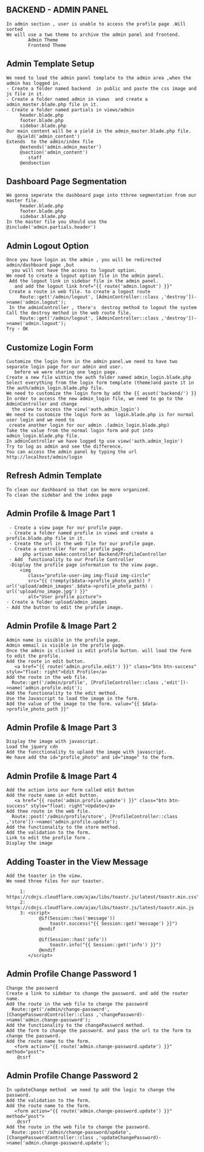 ## BACKEND - ADMIN PANEL
    In admin section , user is unable to access the profile page .Will sorted
    We will use a two theme to archive the admin panel and frontend.
            Admin Theme
            Frontend Theme
## Admin Template Setup
    We need to load the admin panel template to the admin area ,when the admin has logged in.
    - Create a folder named backend  in public and paste the css image and js file in it.
    - Create a folder named admin in views  and create a admin_master.blade.php file in it.
    - Create a folder named partials in views/admin
         header.blade.php
         footer.blade.php
         sidebar.blade.php
    Our main content will be a yield in the admin_master.blade.php file.
        @yield('admin_content')
    Extends  to the admin/index file  
         @extends('admin.admin_master')
         @section('admin_content')
            staff
         @endsection

## Dashboard Page Segmentation
    We gonna seperate the dashboard page into tthree segmentation from our master file.
         header.blade.php
         footer.blade.php
         sidebar.blade.php
    In the master file you should use the @include('admin.partials.header')

## Admin Logout Option
    Once you have login as the admin , you will be redirected admin/dashboard page ,but 
      you will not have the access to logout option.
    We need to create a logout option file in the admin panel.
     Add the logout link in sidebar file in the admin panel.
       and add the logout link href="{{ route('admin.logout') }}"
     Create a route in web file. to create a logout route
         Route::get('/admin/logout', [AdminController::class ,'destroy'])->name('admin.logout');
     In the adminController , there's  destroy method to logout the system
    Call the destroy method in the web route file.
         Route::get('/admin/logout', [AdminController::class ,'destroy'])->name('admin.logout');
    Try - OK

## Customize Login Form
    Customize the login form in the admin panel.we need to have two separate login page for our admin and user.
       before we were sharing one login page.
    Create a new file within the auth folder named admin_login.blade.php
    Select everything from the login form template (theme)and paste it in the auth/admin_login.blade.php file.
    We need to customize the login form by add the {{ asset('backend/') }}
    In order to access the new admin_login file, we need to go to the AdminController and change 
      the view to access the view('auth.admin_login')
    We need to customize the login form as  login.blade.php is for normal user login and we need to 
     create another login for our admin .(admin_login.blade.php)
    Take the value from the normal login form and put into  admin_login.blade.php file.
    In adminController we have logged tp use view('auth.admin_login')
    Try to log as admin and see the difference.
    You can access the admin panel by typing the url http://localhost/admin/login

## Refresh Admin Template
    To clean our dashboard so that can be more organized.
    To clean the sidebar and the index page

## Admin Profile & Image Part 1
     - Create a view page for our profile page.
     - Create a folder named profile in views and create a profile.blade.php file in it.
     - Create the url in the web file for our profile page.
     - Create a controller for our profile page.    
          php artisan make:controller Backend/ProfileController
     - Add  functionality to our Profile Controller
     -Display the profile page information to the view page.
         <img
            class="profile-user-img img-fluid img-circle"
            src="{{ (!empty($data->profile_photo_path)) ? url('upload/admin_images'.$data->profile_photo_path) : url('upload/no_image.jpg') }}" 
            alt="User profile picture">
    - Create a folder upload/admin_images
    - Add the button to edit the profile image.

## Admin Profile & Image Part 2
    Admin name is visible in the profile page.
    Admin emmail is visible in the profile page.
    Once the admin is clicked is edit profile button. will load the form to edit the profile.
    Add the route in edit button.
       <a href="{{ route('admin.profile.edit') }}" class="btn btn-success" style="float: right">Edit Profile</a>
    Add the route in the web file.
      Route::get('/admin/profile', [ProfileController::class ,'edit'])->name('admin.profile.edit');
    Add the functionality to the edit method.
    Use the Javascript to load the image in the form.
    Add the value of the image to the form. value="{{ $data->profile_photo_path }}"

## Admin Profile & Image Part 3
    Display the image with javascript.
    Load the jquery cdn
    Add the funcctionality to uplaod the image with javascript.
    We have add the id="profile_photo" and id="image" to the form.

## Admin Profile & Image Part 4
    Add the action into our form called edit Button
    Add the route name in edit button.
       <a href="{{ route('admin.profile.update') }}" class="btn btn-success" style="float: right">Update</a>
    Add thee route in the web file.
      Route::post('/admin/profile/store', [ProfileController::class ,'store'])->name('admin.profile.update');
    Add the functionality to the store method.
    Add the validation to the form.
    Link to edit the profile form . 
    Display the image

## Adding Toaster in the View Message
    Add the toaster in the view.
    We need three files for our toaster.
      
         1:  https://cdnjs.cloudflare.com/ajax/libs/toastr.js/latest/toastr.min.css"
         2:  https://cdnjs.cloudflare.com/ajax/libs/toastr.js/latest/toastr.min.js
         3: <script>
                @if(Session::has('message'))
                    toastr.success("{{ Session::get('message') }}")
                @endif
            
                @if(Session::has('info'))
                    toastr.info("{{ Session::get('info') }}")
                @endif
            </script>

## Admin Profile Change Password 1 
    Change the password
    Create a link to sidebar to change the password. and add the router name.
    Add the route in the web file to change the password
      Route::get('/admin/change-password', [ChangePasswordController::class ,'changePassword)->name('admin.change-password');
    Add the functionality to the changePassword method.
    Add the form to change the password. and pass the url to the form to change the password.
    Add the route name to the form.
       <form action="{{ route('admin.change-password.update') }}" method="post">
        @csrf
   
## Admin Profile Change Password 2
    In updateChange method  we need tp add the logic to change the password.
    Add the validation to the form.
    Add the route name to the form.
       <form action="{{ route('admin.change-password.update') }}" method="post">
        @csrf
    Add the route in the web file to change the password.
      Route::post('/admin/change-password/update', [ChangePasswordController::class ,'updateChangePassword)->name('admin.change-password.update');
